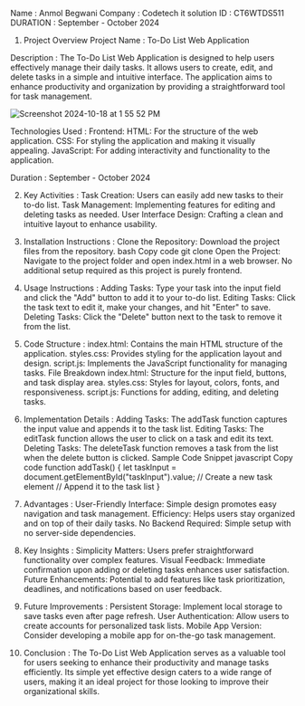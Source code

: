 Name : Anmol Begwani
Company : Codetech it solution
ID : CT6WTDS511
DURATION : September - October 2024
1. Project Overview
Project Name :
To-Do List Web Application

Description :
The To-Do List Web Application is designed to help users effectively manage their daily tasks. It allows users to create, edit, and delete tasks in a simple and intuitive interface. The application aims to enhance productivity and organization by providing a straightforward tool for task management.

![Screenshot 2024-10-18 at 1 55 52 PM](https://github.com/user-attachments/assets/65dfb725-8b1a-41e6-b5de-223c4c20d9cc)

Technologies Used :
Frontend:
HTML: For the structure of the web application.
CSS: For styling the application and making it visually appealing.
JavaScript: For adding interactivity and functionality to the application.

Duration :
September - October 2024

2. Key Activities :
Task Creation: Users can easily add new tasks to their to-do list.
Task Management: Implementing features for editing and deleting tasks as needed.
User Interface Design: Crafting a clean and intuitive layout to enhance usability.

3. Installation Instructions :
Clone the Repository: Download the project files from the repository.
bash
Copy code
git clone <repository-url>
Open the Project: Navigate to the project folder and open index.html in a web browser.
No additional setup required as this project is purely frontend.

4. Usage Instructions :
Adding Tasks: Type your task into the input field and click the "Add" button to add it to your to-do list.
Editing Tasks: Click the task text to edit it, make your changes, and hit "Enter" to save.
Deleting Tasks: Click the "Delete" button next to the task to remove it from the list.

5. Code Structure :
index.html: Contains the main HTML structure of the application.
styles.css: Provides styling for the application layout and design.
script.js: Implements the JavaScript functionality for managing tasks.
File Breakdown
index.html:
Structure for the input field, buttons, and task display area.
styles.css:
Styles for layout, colors, fonts, and responsiveness.
script.js:
Functions for adding, editing, and deleting tasks.

6. Implementation Details :
Adding Tasks:
The addTask function captures the input value and appends it to the task list.
Editing Tasks:
The editTask function allows the user to click on a task and edit its text.
Deleting Tasks:
The deleteTask function removes a task from the list when the delete button is clicked.
Sample Code Snippet
javascript
Copy code
function addTask() {
  let taskInput = document.getElementById("taskInput").value;
  // Create a new task element
  // Append it to the task list
}

7. Advantages :
User-Friendly Interface: Simple design promotes easy navigation and task management.
Efficiency: Helps users stay organized and on top of their daily tasks.
No Backend Required: Simple setup with no server-side dependencies.

8. Key Insights :
Simplicity Matters: Users prefer straightforward functionality over complex features.
Visual Feedback: Immediate confirmation upon adding or deleting tasks enhances user satisfaction.
Future Enhancements: Potential to add features like task prioritization, deadlines, and notifications based on user feedback.

9. Future Improvements :
Persistent Storage: Implement local storage to save tasks even after page refresh.
User Authentication: Allow users to create accounts for personalized task lists.
Mobile App Version: Consider developing a mobile app for on-the-go task management.

10. Conclusion :
The To-Do List Web Application serves as a valuable tool for users seeking to enhance their productivity and manage tasks efficiently. Its simple yet effective design caters to a wide range of users, making it an ideal project for those looking to improve their organizational skills.
